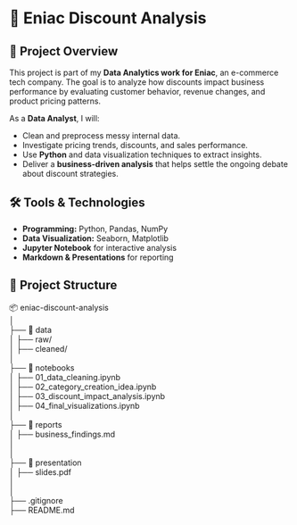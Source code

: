 # 🛒 Eniac Discount Analysis

## 📌 Project Overview
This project is part of my **Data Analytics work for Eniac**, an e-commerce tech company. The goal is to analyze how discounts impact business performance by evaluating customer behavior, revenue changes, and product pricing patterns.  

As a **Data Analyst**, I will:
- Clean and preprocess messy internal data.
- Investigate pricing trends, discounts, and sales performance.
- Use **Python** and data visualization techniques to extract insights.
- Deliver a **business-driven analysis** that helps settle the ongoing debate about discount strategies.

## 🛠️ Tools & Technologies
- **Programming:** Python, Pandas, NumPy  
- **Data Visualization:** Seaborn, Matplotlib  
- **Jupyter Notebook** for interactive analysis  
- **Markdown & Presentations** for reporting  

## 📂 Project Structure
📦 eniac-discount-analysis  
│  
├── 📂 data  
│   ├── raw/               
│   ├── cleaned/              
│  
├── 📂 notebooks  
│   ├── 01_data_cleaning.ipynb       
│   ├── 02_category_creation_idea.ipynb  
│   ├── 03_discount_impact_analysis.ipynb    
│   ├── 04_final_visualizations.ipynb    
│  
├── 📂 reports  
│   ├── business_findings.md   
│       
│  
├── 📂 presentation  
│   ├── slides.pdf            
│  
│  
├── .gitignore                
├── README.md                  

